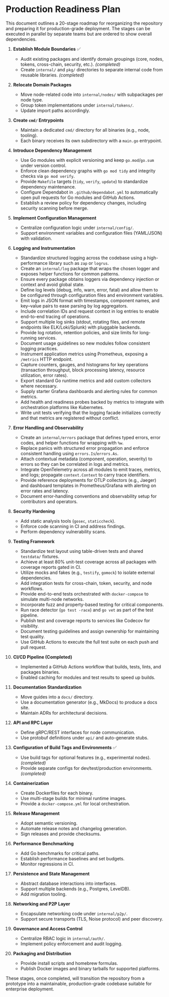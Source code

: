 # Production Readiness Plan

This document outlines a 20-stage roadmap for reorganizing the repository and preparing it for production-grade deployment. The stages can be executed in parallel by separate teams but are ordered to show overall dependencies.

1. **Establish Module Boundaries** ✅
   - Audit existing packages and identify domain groupings (core, nodes, tokens, cross-chain, security, etc.). *(completed)*
   - Create `internal/` and `pkg/` directories to separate internal code from reusable libraries. *(completed)*

2. **Relocate Domain Packages**  
   - Move node-related code into `internal/nodes/` with subpackages per node type.  
   - Group token implementations under `internal/tokens/`.  
   - Update import paths accordingly.

3. **Create `cmd/` Entrypoints**
   - Maintain a dedicated `cmd/` directory for all binaries (e.g., node, tooling).
   - Each binary receives its own subdirectory with a `main.go` entrypoint.

4. **Introduce Dependency Management**
   - Use Go modules with explicit versioning and keep `go.mod`/`go.sum` under version control.
   - Enforce clean dependency graphs with `go mod tidy` and integrity checks via `go mod verify`.
   - Provide `Makefile` targets (`tidy`, `verify`, `update`) to standardize dependency maintenance.
   - Configure Dependabot in `.github/dependabot.yml` to automatically open pull requests for Go modules and GitHub Actions.
   - Establish a review policy for dependency changes, including security scanning before merge.

5. **Implement Configuration Management**  
   - Centralize configuration logic under `internal/config/`.  
   - Support environment variables and configuration files (YAML/JSON) with validation.

6. **Logging and Instrumentation**
   - Standardize structured logging across the codebase using a high-performance library such as `zap` or `logrus`.
   - Create an `internal/log` package that wraps the chosen logger and exposes helper functions for common patterns.
   - Ensure every package obtains loggers via dependency injection or context and avoid global state.
   - Define log levels (debug, info, warn, error, fatal) and allow them to be configured through configuration files and environment variables.
   - Emit logs in JSON format with timestamps, component names, and key–value pairs to ease parsing by log aggregators.
   - Include correlation IDs and request context in log entries to enable end-to-end tracing of operations.
   - Support multiple log sinks (stdout, rotating files, and remote endpoints like ELK/Loki/Splunk) with pluggable backends.
   - Provide log rotation, retention policies, and size limits for long-running services.
   - Document usage guidelines so new modules follow consistent logging practices.
   - Instrument application metrics using Prometheus, exposing a `/metrics` HTTP endpoint.
   - Capture counters, gauges, and histograms for key operations (transaction throughput, block processing latency, resource utilization, error rates).
   - Export standard Go runtime metrics and add custom collectors where necessary.
   - Supply starter Grafana dashboards and alerting rules for common metrics.
   - Add health and readiness probes backed by metrics to integrate with orchestration platforms like Kubernetes.
   - Write unit tests verifying that the logging facade initializes correctly and that metrics are registered without conflict.

7. **Error Handling and Observability**
   - Create an `internal/errors` package that defines typed errors, error
     codes, and helper functions for wrapping with `%w`.
   - Replace panics with structured error propagation and enforce
     consistent handling using `errors.Is`/`errors.As`.
   - Attach contextual metadata (component, operation, severity) to
     errors so they can be correlated in logs and metrics.
   - Integrate OpenTelemetry across all modules to emit traces, metrics,
     and logs; propagate `context.Context` to carry trace identifiers.
   - Provide reference deployments for OTLP collectors (e.g., Jaeger) and
     dashboard templates in Prometheus/Grafana with alerting on error
     rates and latency.
   - Document error-handling conventions and observability setup for
     contributors and operators.

8. **Security Hardening**  
   - Add static analysis tools (`gosec`, `staticcheck`).  
   - Enforce code scanning in CI and address findings.  
   - Perform dependency vulnerability scans.

9. **Testing Framework**
   - Standardize test layout using table-driven tests and shared `testdata/` fixtures.
   - Achieve at least 80% unit-test coverage across all packages with coverage reports gated in CI.
   - Utilize mocks and fakes (e.g., `testify`, `gomock`) to isolate external dependencies.
   - Add integration tests for cross-chain, token, security, and node workflows.
   - Provide end-to-end tests orchestrated with `docker-compose` to simulate multi-node networks.
   - Incorporate fuzz and property-based testing for critical components.
   - Run race detector (`go test -race`) and `go vet` as part of the test pipeline.
   - Publish test and coverage reports to services like Codecov for visibility.
   - Document testing guidelines and assign ownership for maintaining test quality.
   - Use GitHub Actions to execute the full test suite on each push and pull request.

10. **CI/CD Pipeline (Completed)**
    - Implemented a GitHub Actions workflow that builds, tests, lints, and packages binaries.
    - Enabled caching for modules and test results to speed up builds.

11. **Documentation Standardization**  
    - Move guides into a `docs/` directory.  
    - Use a documentation generator (e.g., MkDocs) to produce a docs site.  
    - Maintain ADRs for architectural decisions.

12. **API and RPC Layer**  
    - Define gRPC/REST interfaces for node communication.  
    - Use protobuf definitions under `api/` and auto-generate stubs.

13. **Configuration of Build Tags and Environments** ✅
    - Use build tags for optional features (e.g., experimental nodes). *(completed)*
    - Provide separate configs for dev/test/production environments. *(completed)*

14. **Containerization**  
    - Create Dockerfiles for each binary.  
    - Use multi-stage builds for minimal runtime images.  
    - Provide a `docker-compose.yml` for local orchestration.

15. **Release Management**  
    - Adopt semantic versioning.  
    - Automate release notes and changelog generation.  
    - Sign releases and provide checksums.

16. **Performance Benchmarking**  
    - Add Go benchmarks for critical paths.  
    - Establish performance baselines and set budgets.  
    - Monitor regressions in CI.

17. **Persistence and State Management**  
    - Abstract database interactions into interfaces.  
    - Support multiple backends (e.g., Postgres, LevelDB).  
    - Add migration tooling.

18. **Networking and P2P Layer**  
    - Encapsulate networking code under `internal/p2p/`.  
    - Support secure transports (TLS, Noise protocol) and peer discovery.

19. **Governance and Access Control**  
    - Centralize RBAC logic in `internal/auth/`.  
    - Implement policy enforcement and audit logging.

20. **Packaging and Distribution**  
    - Provide install scripts and homebrew formulas.  
    - Publish Docker images and binary tarballs for supported platforms.

These stages, once completed, will transition the repository from a prototype into a maintainable, production-grade codebase suitable for enterprise deployment.

